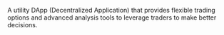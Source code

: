   A utility DApp (Decentralized Application) that provides flexible
          trading options and advanced analysis tools to leverage traders to
          make better decisions.